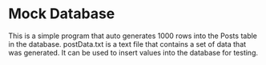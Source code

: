 # Mock Database
This is a simple program that auto generates 1000 rows into the Posts table in the database.
postData.txt is a text file that contains a set of data that was generated. It can be used to insert values into the database for testing.
